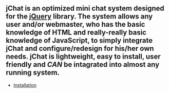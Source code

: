 ## jChat is an optimized mini chat system designed for the [jQuery](http://jquery.com/) library. The system allows any user and/or webmaster, who has the basic knowledge of HTML and really-really basic knowledge of JavaScript, to simply integrate jChat and configure/redesign for his/her own needs. jChat is lightweight, easy to install, user friendly and _CAN_ be intagrated into almost any running system. ##

  * [Installation](Installation.md)